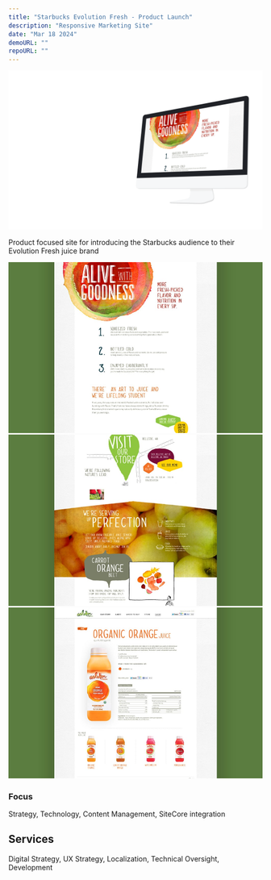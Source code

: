 ```yaml
---
title: "Starbucks Evolution Fresh - Product Launch"
description: "Responsive Marketing Site"
date: "Mar 18 2024"
demoURL: ""
repoURL: ""
---
```


![Starbucks Evolution Fresh](../../../assets/Starbucks-Evolution-Fresh/projectHero_1920x1200@2x.png)

Product focused site for introducing the Starbucks audience to their Evolution Fresh juice brand

![Starbucks Evolution Fresh](../../../assets/Starbucks-Evolution-Fresh/projectGallery_1000x673_1.jpg)
![Starbucks Evolution Fresh](../../../assets/Starbucks-Evolution-Fresh/projectGallery_1000x673_2.jpg)
![Starbucks Evolution Fresh](../../../assets/Starbucks-Evolution-Fresh/projectGallery_1000x673_3.jpg)

### Focus

Strategy, Technology, Content Management, SiteCore integration

## Services

Digital Strategy, UX Strategy, Localization, Technical Oversight, Development
